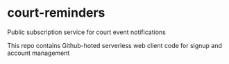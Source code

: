 # court-reminders
Public subscription service for court event notifications

This repo contains Github-hoted serverless web client code for signup and account management

